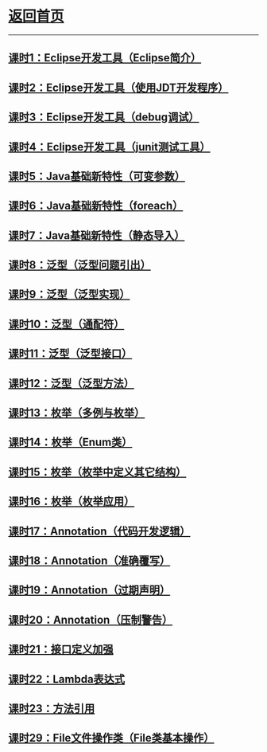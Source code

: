 # [返回首页](https://wuchengcheng110120.github.io)
---------------

## [课时1：Eclipse开发工具（Eclipse简介）](course01)
## [课时2：Eclipse开发工具（使用JDT开发程序）](course02)
## [课时3：Eclipse开发工具（debug调试）](course03)
## [课时4：Eclipse开发工具（junit测试工具）](course04)
## [课时5：Java基础新特性（可变参数）](course05)
## [课时6：Java基础新特性（foreach）](course06)
## [课时7：Java基础新特性（静态导入）](course07)
## [课时8：泛型（泛型问题引出）](course08)
## [课时9：泛型（泛型实现）](course09)
## [课时10：泛型（通配符）](course10)
## [课时11：泛型（泛型接口）](course11)
## [课时12：泛型（泛型方法）](course12)
## [课时13：枚举（多例与枚举）](course13)
## [课时14：枚举（Enum类）](course14)
## [课时15：枚举（枚举中定义其它结构）](course15)
## [课时16：枚举（枚举应用）](course16)
## [课时17：Annotation（代码开发逻辑）](course17)
## [课时18：Annotation（准确覆写）](course18)
## [课时19：Annotation（过期声明）](course19)
## [课时20：Annotation（压制警告）](course20)
## [课时21：接口定义加强](course21)
## [课时22：Lambda表达式](course22)
## [课时23：方法引用](course23)
## [课时29：File文件操作类（File类基本操作）](course68)
